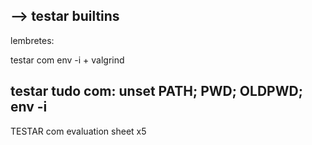 --> testar builtins
--
lembretes:

testar com env -i + valgrind

testar tudo com:
    unset PATH; PWD; OLDPWD;
    env -i
--
TESTAR com evaluation sheet x5
